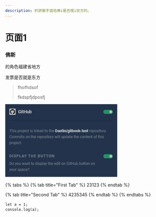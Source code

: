 ```yaml
---
description: 的骄傲手癌哈佛i是否哦i双方的。
---
```


# 页面1

### 佛斯

的角色福建省地方

发票是否就是东方

> fhofhdsof
>
> fkdspfjdposfj

![](../../.gitbook/assets/image.png)

{% tabs %}
{% tab title="First Tab" %}
23123
{% endtab %}

{% tab title="Second Tab" %}
4235345
{% endtab %}
{% endtabs %}

```text
let a = 1;
console.log(a);
```






